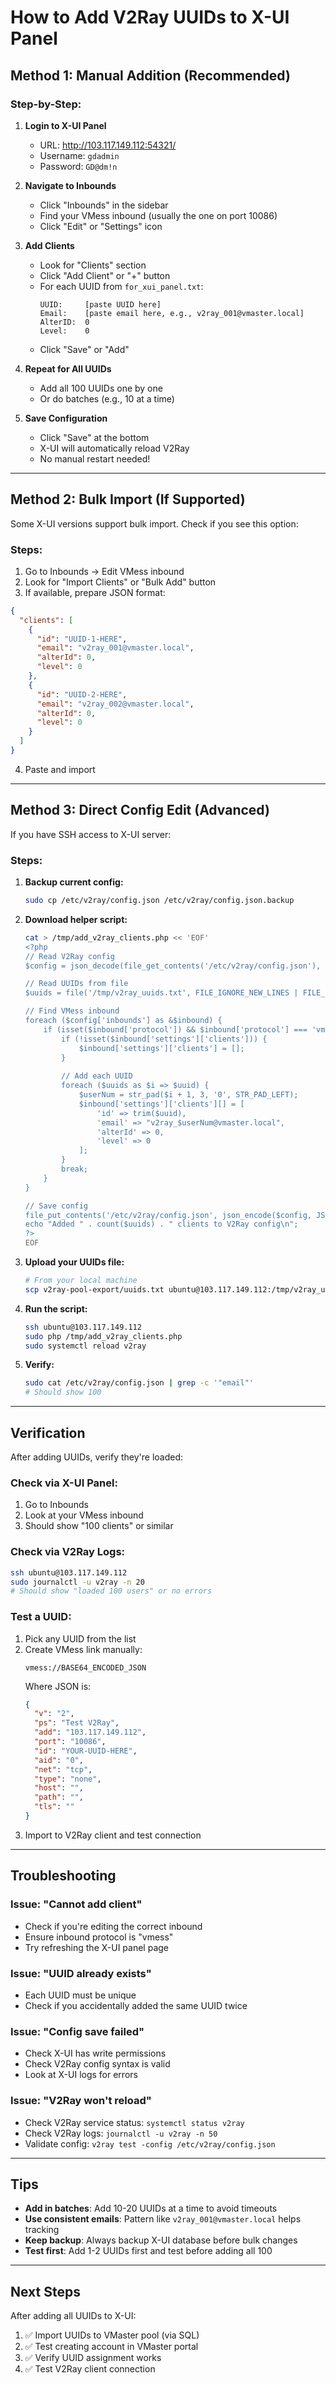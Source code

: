# How to Add V2Ray UUIDs to X-UI Panel

## Method 1: Manual Addition (Recommended)

### Step-by-Step:

1. **Login to X-UI Panel**
   - URL: http://103.117.149.112:54321/
   - Username: `gdadmin`
   - Password: `GD@dm!n`

2. **Navigate to Inbounds**
   - Click "Inbounds" in the sidebar
   - Find your VMess inbound (usually the one on port 10086)
   - Click "Edit" or "Settings" icon

3. **Add Clients**
   - Look for "Clients" section
   - Click "Add Client" or "+" button
   - For each UUID from `for_xui_panel.txt`:
     ```
     UUID:     [paste UUID here]
     Email:    [paste email here, e.g., v2ray_001@vmaster.local]
     AlterID:  0
     Level:    0
     ```
   - Click "Save" or "Add"

4. **Repeat for All UUIDs**
   - Add all 100 UUIDs one by one
   - Or do batches (e.g., 10 at a time)

5. **Save Configuration**
   - Click "Save" at the bottom
   - X-UI will automatically reload V2Ray
   - No manual restart needed!

---

## Method 2: Bulk Import (If Supported)

Some X-UI versions support bulk import. Check if you see this option:

### Steps:

1. Go to Inbounds → Edit VMess inbound
2. Look for "Import Clients" or "Bulk Add" button
3. If available, prepare JSON format:

```json
{
  "clients": [
    {
      "id": "UUID-1-HERE",
      "email": "v2ray_001@vmaster.local",
      "alterId": 0,
      "level": 0
    },
    {
      "id": "UUID-2-HERE",
      "email": "v2ray_002@vmaster.local",
      "alterId": 0,
      "level": 0
    }
  ]
}
```

4. Paste and import

---

## Method 3: Direct Config Edit (Advanced)

If you have SSH access to X-UI server:

### Steps:

1. **Backup current config:**
   ```bash
   sudo cp /etc/v2ray/config.json /etc/v2ray/config.json.backup
   ```

2. **Download helper script:**
   ```bash
   cat > /tmp/add_v2ray_clients.php << 'EOF'
   <?php
   // Read V2Ray config
   $config = json_decode(file_get_contents('/etc/v2ray/config.json'), true);
   
   // Read UUIDs from file
   $uuids = file('/tmp/v2ray_uuids.txt', FILE_IGNORE_NEW_LINES | FILE_SKIP_EMPTY_LINES);
   
   // Find VMess inbound
   foreach ($config['inbounds'] as &$inbound) {
       if (isset($inbound['protocol']) && $inbound['protocol'] === 'vmess') {
           if (!isset($inbound['settings']['clients'])) {
               $inbound['settings']['clients'] = [];
           }
           
           // Add each UUID
           foreach ($uuids as $i => $uuid) {
               $userNum = str_pad($i + 1, 3, '0', STR_PAD_LEFT);
               $inbound['settings']['clients'][] = [
                   'id' => trim($uuid),
                   'email' => "v2ray_$userNum@vmaster.local",
                   'alterId' => 0,
                   'level' => 0
               ];
           }
           break;
       }
   }
   
   // Save config
   file_put_contents('/etc/v2ray/config.json', json_encode($config, JSON_PRETTY_PRINT | JSON_UNESCAPED_SLASHES));
   echo "Added " . count($uuids) . " clients to V2Ray config\n";
   ?>
   EOF
   ```

3. **Upload your UUIDs file:**
   ```bash
   # From your local machine
   scp v2ray-pool-export/uuids.txt ubuntu@103.117.149.112:/tmp/v2ray_uuids.txt
   ```

4. **Run the script:**
   ```bash
   ssh ubuntu@103.117.149.112
   sudo php /tmp/add_v2ray_clients.php
   sudo systemctl reload v2ray
   ```

5. **Verify:**
   ```bash
   sudo cat /etc/v2ray/config.json | grep -c '"email"'
   # Should show 100
   ```

---

## Verification

After adding UUIDs, verify they're loaded:

### Check via X-UI Panel:
1. Go to Inbounds
2. Look at your VMess inbound
3. Should show "100 clients" or similar

### Check via V2Ray Logs:
```bash
ssh ubuntu@103.117.149.112
sudo journalctl -u v2ray -n 20
# Should show "loaded 100 users" or no errors
```

### Test a UUID:
1. Pick any UUID from the list
2. Create VMess link manually:
   ```
   vmess://BASE64_ENCODED_JSON
   ```
   Where JSON is:
   ```json
   {
     "v": "2",
     "ps": "Test V2Ray",
     "add": "103.117.149.112",
     "port": "10086",
     "id": "YOUR-UUID-HERE",
     "aid": "0",
     "net": "tcp",
     "type": "none",
     "host": "",
     "path": "",
     "tls": ""
   }
   ```
3. Import to V2Ray client and test connection

---

## Troubleshooting

### Issue: "Cannot add client"
- Check if you're editing the correct inbound
- Ensure inbound protocol is "vmess"
- Try refreshing the X-UI panel page

### Issue: "UUID already exists"
- Each UUID must be unique
- Check if you accidentally added the same UUID twice

### Issue: "Config save failed"
- Check X-UI has write permissions
- Check V2Ray config syntax is valid
- Look at X-UI logs for errors

### Issue: "V2Ray won't reload"
- Check V2Ray service status: `systemctl status v2ray`
- Check V2Ray logs: `journalctl -u v2ray -n 50`
- Validate config: `v2ray test -config /etc/v2ray/config.json`

---

## Tips

- **Add in batches**: Add 10-20 UUIDs at a time to avoid timeouts
- **Use consistent emails**: Pattern like `v2ray_001@vmaster.local` helps tracking
- **Keep backup**: Always backup X-UI database before bulk changes
- **Test first**: Add 1-2 UUIDs first and test before adding all 100

---

## Next Steps

After adding all UUIDs to X-UI:
1. ✅ Import UUIDs to VMaster pool (via SQL)
2. ✅ Test creating account in VMaster portal
3. ✅ Verify UUID assignment works
4. ✅ Test V2Ray client connection

